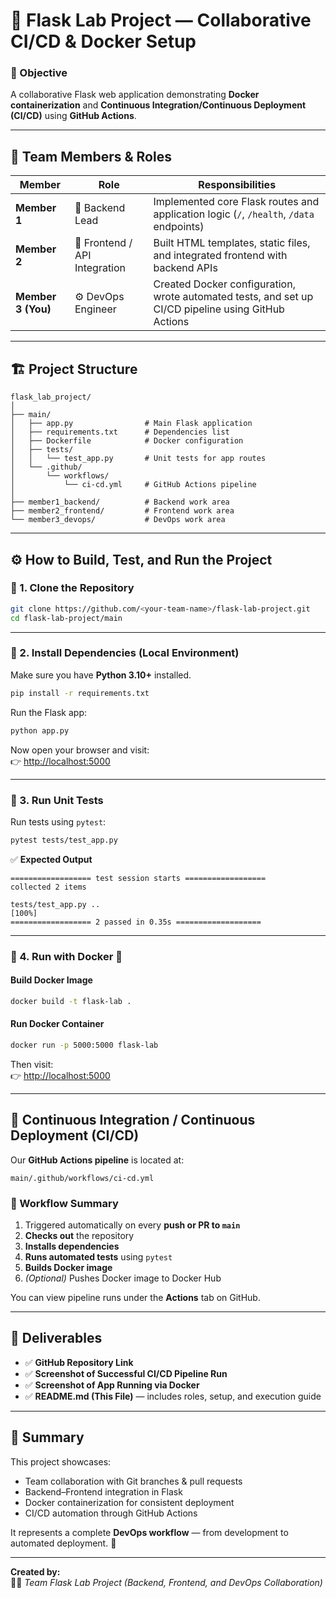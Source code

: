 # 🧪 Flask Lab Project — Collaborative CI/CD & Docker Setup

### 🎯 Objective  
A collaborative Flask web application demonstrating **Docker containerization** and **Continuous Integration/Continuous Deployment (CI/CD)** using **GitHub Actions**.

---

## 👥 Team Members & Roles

| Member | Role | Responsibilities |
|--------|------|------------------|
| **Member 1** | 🧩 Backend Lead | Implemented core Flask routes and application logic (`/`, `/health`, `/data` endpoints) |
| **Member 2** | 🎨 Frontend / API Integration | Built HTML templates, static files, and integrated frontend with backend APIs |
| **Member 3 (You)** | ⚙️ DevOps Engineer | Created Docker configuration, wrote automated tests, and set up CI/CD pipeline using GitHub Actions |

---

## 🏗️ Project Structure

```
flask_lab_project/
│
├── main/
│   ├── app.py                # Main Flask application
│   ├── requirements.txt      # Dependencies list
│   ├── Dockerfile            # Docker configuration
│   ├── tests/
│   │   └── test_app.py       # Unit tests for app routes
│   └── .github/
│       └── workflows/
│           └── ci-cd.yml     # GitHub Actions pipeline
│
├── member1_backend/          # Backend work area
├── member2_frontend/         # Frontend work area
└── member3_devops/           # DevOps work area
```

---

## ⚙️ How to Build, Test, and Run the Project

### 🔹 1. Clone the Repository
```bash
git clone https://github.com/<your-team-name>/flask-lab-project.git
cd flask-lab-project/main
```

---

### 🔹 2. Install Dependencies (Local Environment)

Make sure you have **Python 3.10+** installed.

```bash
pip install -r requirements.txt
```

Run the Flask app:
```bash
python app.py
```

Now open your browser and visit:  
👉 [http://localhost:5000](http://localhost:5000)

---

### 🔹 3. Run Unit Tests

Run tests using `pytest`:
```bash
pytest tests/test_app.py
```

✅ **Expected Output**
```
================== test session starts ==================
collected 2 items

tests/test_app.py ..                                                             [100%]
================== 2 passed in 0.35s ===================
```

---

### 🔹 4. Run with Docker 🐳

#### Build Docker Image
```bash
docker build -t flask-lab .
```

#### Run Docker Container
```bash
docker run -p 5000:5000 flask-lab
```

Then visit:  
👉 [http://localhost:5000](http://localhost:5000)

---

## 🔄 Continuous Integration / Continuous Deployment (CI/CD)

Our **GitHub Actions pipeline** is located at:

```
main/.github/workflows/ci-cd.yml
```

### 🚀 Workflow Summary
1. Triggered automatically on every **push or PR to `main`**  
2. **Checks out** the repository  
3. **Installs dependencies**  
4. **Runs automated tests** using `pytest`  
5. **Builds Docker image**  
6. *(Optional)* Pushes Docker image to Docker Hub  

You can view pipeline runs under the **Actions** tab on GitHub.

---

## 🧾 Deliverables

- ✅ **GitHub Repository Link**  
- ✅ **Screenshot of Successful CI/CD Pipeline Run**  
- ✅ **Screenshot of App Running via Docker**  
- ✅ **README.md (This File)** — includes roles, setup, and execution guide

---

## 💬 Summary

This project showcases:
- Team collaboration with Git branches & pull requests  
- Backend–Frontend integration in Flask  
- Docker containerization for consistent deployment  
- CI/CD automation through GitHub Actions  

It represents a complete **DevOps workflow** — from development to automated deployment. 🚀

---

**Created by:**  
👩‍💻 *Team Flask Lab Project (Backend, Frontend, and DevOps Collaboration)*
